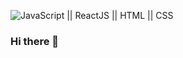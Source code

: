 ![JavaScript || ReactJS || HTML || CSS](https://media.licdn.com/dms/image/D5616AQFlGjRggYm2Xw/profile-displaybackgroundimage-shrink_350_1400/0/1705305622577?e=1710979200&v=beta&t=Z2GyKSc_PSP82dxY42Ls5oAQZUP7pL0VR2V4LaOh7MA)
### Hi there 👋

<!--
**KausarAhmadTasin/KausarAhmadTasin** is a ✨ _special_ ✨ repository because its `README.md` (this file) appears on your GitHub profile.

Here are some ideas to get you started:

- 🔭 I’m currently working on ...
- 🌱 I’m currently learning ...
- 👯 I’m looking to collaborate on ...
- 🤔 I’m looking for help with ...
- 💬 Ask me about ...
- 📫 How to reach me: ...
- 😄 Pronouns: ...
- ⚡ Fun fact: ...
-->
